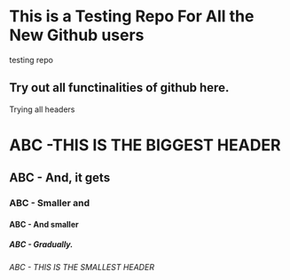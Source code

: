 # This is a Testing Repo For All the New Github users
testing repo

## Try out all functinalities of github here.
 Trying all headers
 
 # ABC    -THIS IS THE BIGGEST HEADER
 ## ABC   - And, it gets
 ### ABC  - Smaller and
 #### ABC - And smaller
 ##### ABC - Gradually.
 ###### ABC - THIS IS THE SMALLEST HEADER


